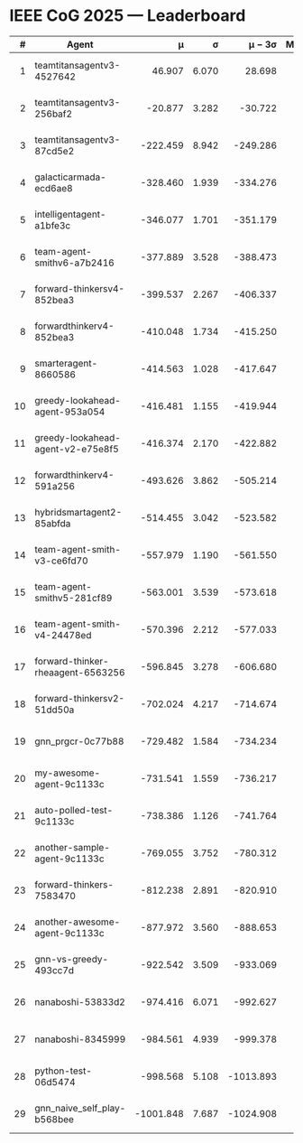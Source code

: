 # IEEE CoG 2025 — Leaderboard

| # | Agent | μ | σ | μ − 3σ | Matches | Updated |
|---:|---|---:|---:|---:|---:|---|
| 1 | teamtitansagentv3-4527642 | 46.907 | 6.070 | 28.698 | 21530 | 2025-08-25 08:45 |
| 2 | teamtitansagentv3-256baf2 | -20.877 | 3.282 | -30.722 | 21856 | 2025-08-25 08:45 |
| 3 | teamtitansagentv3-87cd5e2 | -222.459 | 8.942 | -249.286 | 22286 | 2025-08-25 08:45 |
| 4 | galacticarmada-ecd6ae8 | -328.460 | 1.939 | -334.276 | 19980 | 2025-08-25 08:45 |
| 5 | intelligentagent-a1bfe3c | -346.077 | 1.701 | -351.179 | 18350 | 2025-08-25 08:45 |
| 6 | team-agent-smithv6-a7b2416 | -377.889 | 3.528 | -388.473 | 21380 | 2025-08-25 08:45 |
| 7 | forward-thinkersv4-852bea3 | -399.537 | 2.267 | -406.337 | 17607 | 2025-08-25 08:45 |
| 8 | forwardthinkerv4-852bea3 | -410.048 | 1.734 | -415.250 | 18333 | 2025-08-25 08:45 |
| 9 | smarteragent-8660586 | -414.563 | 1.028 | -417.647 | 18262 | 2025-08-25 08:45 |
| 10 | greedy-lookahead-agent-953a054 | -416.481 | 1.155 | -419.944 | 19662 | 2025-08-25 08:45 |
| 11 | greedy-lookahead-agent-v2-e75e8f5 | -416.374 | 2.170 | -422.882 | 22042 | 2025-08-25 08:45 |
| 12 | forwardthinkerv4-591a256 | -493.626 | 3.862 | -505.214 | 17804 | 2025-08-25 08:45 |
| 13 | hybridsmartagent2-85abfda | -514.455 | 3.042 | -523.582 | 18052 | 2025-08-25 08:45 |
| 14 | team-agent-smith-v3-ce6fd70 | -557.979 | 1.190 | -561.550 | 22196 | 2025-08-25 08:45 |
| 15 | team-agent-smithv5-281cf89 | -563.001 | 3.539 | -573.618 | 20720 | 2025-08-25 08:45 |
| 16 | team-agent-smith-v4-24478ed | -570.396 | 2.212 | -577.033 | 21496 | 2025-08-25 08:45 |
| 17 | forward-thinker-rheaagent-6563256 | -596.845 | 3.278 | -606.680 | 19968 | 2025-08-25 08:45 |
| 18 | forward-thinkersv2-51dd50a | -702.024 | 4.217 | -714.674 | 20768 | 2025-08-25 08:45 |
| 19 | gnn_prgcr-0c77b88 | -729.482 | 1.584 | -734.234 | 18760 | 2025-08-25 08:45 |
| 20 | my-awesome-agent-9c1133c | -731.541 | 1.559 | -736.217 | 21800 | 2025-08-25 08:45 |
| 21 | auto-polled-test-9c1133c | -738.386 | 1.126 | -741.764 | 22140 | 2025-08-25 08:45 |
| 22 | another-sample-agent-9c1133c | -769.055 | 3.752 | -780.312 | 21540 | 2025-08-25 08:45 |
| 23 | forward-thinkers-7583470 | -812.238 | 2.891 | -820.910 | 19400 | 2025-08-25 08:45 |
| 24 | another-awesome-agent-9c1133c | -877.972 | 3.560 | -888.653 | 23200 | 2025-08-25 08:45 |
| 25 | gnn-vs-greedy-493cc7d | -922.542 | 3.509 | -933.069 | 16680 | 2025-08-25 08:45 |
| 26 | nanaboshi-53833d2 | -974.416 | 6.071 | -992.627 | 16760 | 2025-08-25 08:45 |
| 27 | nanaboshi-8345999 | -984.561 | 4.939 | -999.378 | 17510 | 2025-08-25 08:45 |
| 28 | python-test-06d5474 | -998.568 | 5.108 | -1013.893 | 17390 | 2025-08-25 08:45 |
| 29 | gnn_naive_self_play-b568bee | -1001.848 | 7.687 | -1024.908 | 17460 | 2025-08-25 08:45 |

